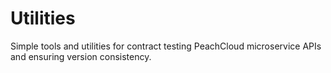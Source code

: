 # Utilities

Simple tools and utilities for contract testing PeachCloud microservice APIs and ensuring version consistency.
